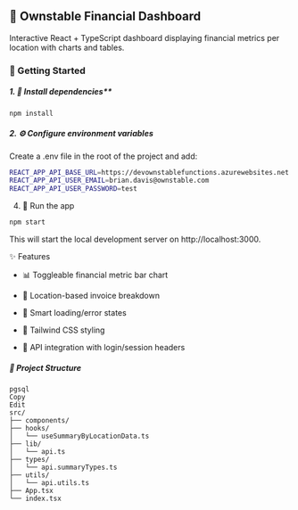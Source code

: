## 🚀 Ownstable Financial Dashboard
Interactive React + TypeScript dashboard displaying financial metrics per location with charts and tables.

### 🔧 Getting Started
##### 1.  🧱 Install dependencies**
```bash
npm install
```
##### 2. ⚙️ Configure environment variables
Create a .env file in the root of the project and add:
```bash
REACT_APP_API_BASE_URL=https://devownstablefunctions.azurewebsites.net
REACT_APP_API_USER_EMAIL=brian.davis@ownstable.com
REACT_APP_API_USER_PASSWORD=test
```

4. 🧪 Run the app
```bash
npm start
```
This will start the local development server on http://localhost:3000.

✨ Features
* 📊 Toggleable financial metric bar chart

* 📍 Location-based invoice breakdown

* 🧠 Smart loading/error states

* 🎨 Tailwind CSS styling

* 🔄 API integration with login/session headers

##### 📁 Project Structure
```
pgsql
Copy
Edit
src/
├── components/
├── hooks/
│   └── useSummaryByLocationData.ts
├── lib/
│   └── api.ts
├── types/
│   └── api.summaryTypes.ts
├── utils/
│   └── api.utils.ts
├── App.tsx
└── index.tsx
```

